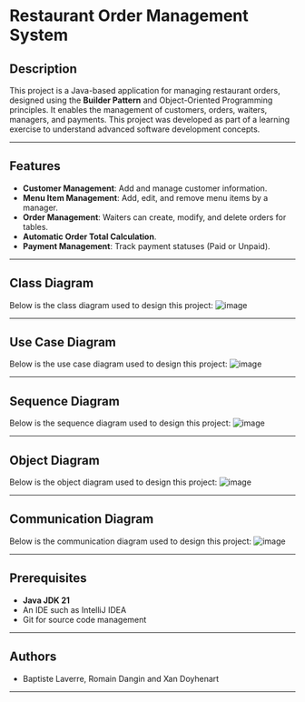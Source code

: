 # Restaurant Order Management System

## Description
This project is a Java-based application for managing restaurant orders, designed using the **Builder Pattern** and Object-Oriented Programming principles. It enables the management of customers, orders, waiters, managers, and payments. This project was developed as part of a learning exercise to understand advanced software development concepts.

---

## Features
- **Customer Management**: Add and manage customer information.
- **Menu Item Management**: Add, edit, and remove menu items by a manager.
- **Order Management**: Waiters can create, modify, and delete orders for tables.
- **Automatic Order Total Calculation**.
- **Payment Management**: Track payment statuses (Paid or Unpaid).

---

## Class Diagram
Below is the class diagram used to design this project:
![image](https://github.com/user-attachments/assets/0e999db5-3e9e-49ca-8659-4a0eafcd9325)

---

## Use Case Diagram
Below is the use case diagram used to design this project:
![image](https://github.com/user-attachments/assets/b56c34db-55f4-4be0-8cd5-c2c43c3442ed)

---

## Sequence Diagram
Below is the sequence diagram used to design this project:
![image](https://github.com/user-attachments/assets/d82ec875-672f-4ffb-883f-12bc1722d4d0)


---

## Object Diagram
Below is the object diagram used to design this project:
![image](https://github.com/user-attachments/assets/9bdd07b5-6ac6-4b90-9651-a7c59459dbfb)

---

## Communication Diagram
Below is the communication diagram used to design this project:
![image](https://github.com/user-attachments/assets/3e1797c5-433d-45a6-a8b2-c29d6b6a95b9)

---

## Prerequisites
- **Java JDK 21**
- An IDE such as IntelliJ IDEA
- Git for source code management

---

## Authors
- Baptiste Laverre, Romain Dangin and Xan Doyhenart

---
